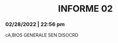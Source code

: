 <center> <h1>INFORME 02</h1> </center>
<h3>02/28/2022 | 22:56 pm</h3>

cA,BIOS GENERALE SEN DISOCRD


